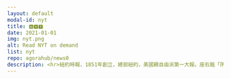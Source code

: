 ```yaml
---
layout: default
modal-id: nyt
title: 🅽🆈🆃
date: 2021-01-01
img: nyt.png
alt: Read NYT on demand
list: nyt
repo: agorahub/news0
description: <hr>紐約時報，1851年創立，總部紐約，美國親自由派第一大報。座右銘「所有適合刊載的新聞」，影響力和讀者群覆蓋全球。
---
```

